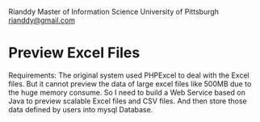 Rianddy
Master of Information Science
University of Pittsburgh
rianddy@gmail.com

Preview Excel Files
=================

Requirements: The original system used PHPExcel to deal with the Excel files. But it cannot preview the data of large excel files like 500MB due to the huge memory consume. So I need to build a Web Service based on Java to preview scalable Excel files and CSV files. And then store those data defined by users into mysql Database.
